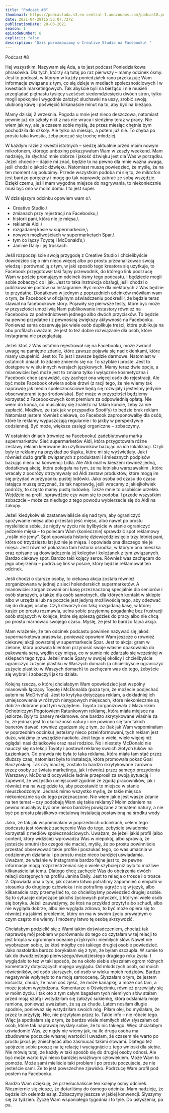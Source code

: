 ```yaml
---
title: "Podcast #8"
thumbnail: https://podcastada.s3.eu-central-1.amazonaws.com/podcast8.png
date: 2021-04-29T15:55:07.727Z
publicationDate: 28-03-2021
season: 1
episodeNumber: 8
explicit: false
description: "Dziś porozmawiamy o Creative Studio na Facebooku! "
---
```

Podcast #8

Hej wszystkim. Nazywam się Ada, a to jest podcast Poniedziałkowa phrasówka. Dla tych, którzy są tutaj po raz pierwszy – mamy odcinek ósmy. Jest to podcast, w którym w każdy poniedziałek rano przekazuję Wam informacje związane z tym, co się dzieje w mediach społecznościowych i w kwestiach marketingowych. Tak abyście byli na bieżąco i nie musieli przeglądać piętnastu tysięcy sześćset siedemdziesięciu dwóch stron, tylko mogli spokojnie i wygodnie założyć słuchawki na uszy, zrobić swoją ulubioną kawę i poświęcić kilkanaście minut na to, aby być na bieżąco.

Mamy dzisiaj 2 września. Pogoda u mnie jest nieco deszczowa, natomiast pewnie już do szkoły nikt z nas nie wraca i siedzimy teraz w pracy. Nie wiem jak wy, ale ja czasem sobie myślę, że przez miesiąc chętnie bym pochodziła do szkoły. Ale tylko na miesiąc, a potem już nie. To chyba po prostu taka kwestia, żeby poczuć się trochę młodziej.

W każdym razie z kwestii istotnych – siedzę aktualnie przed moim nowym mikrofonem, którego unboxing pokazywałam Wam w zeszły weekend. Mam nadzieję, że słychać mnie dobrze i jakość dźwięku jest dla Was w porządku. Jeżeli chcecie – dajcie mi znać, będzie to na pewno dla mnie ważna uwaga, jeśli chodzi o jakość dźwięku. Natomiast muszę powiedzieć, że myślę, że na ten moment się polubimy. Przede wszystkim podoba mi się to, że mikrofon jest bardzo poręczny i mogę go tak naprawdę zabrać ze sobą wszędzie. Dzięki czemu, jeśli mam wygodne miejsce do nagrywania, to niekoniecznie musi być ono w moim domu. I to jest super.

W dzisiejszym odcinku opowiem wam o:\
- Creative Studio,\
- zmianach przy rejestracji na Facebooku,\
- historii pani, która nie je mięsa,\
- reklamie Aldi,\
- rozgadanej kasie w supermarkecie,\
- nowych możliwościach w supermarketach Spar,\
- tym co łączy Toyotę i McDonald’s,\
- Janinie Daily i jej troskach.

Jeśli rozpoczęliście swoją przygodę z Creative Studio i chcielibyście dowiedzieć się o nim nieco więcej albo po prostu przeanalizować swoją wiedzę i porównać ją z tym, w jaki sposób tego kreatora się użytkuje, to Facebook przygotował taki fajny przewodnik, do którego link podrzucę Wam w poście promującym odcinek ósmy tego podcastu. I będziecie mogli sobie zobaczyć co i jak. Jest to taka instrukcja obsługi, jeśli chodzi o publikowanie postów na Instagramie. Być może dla niektórych z Was będzie to przydatne. Dodatkowo w jednym z poprzednich odcinków mówiłam wam o tym, że Facebook w oficjalnym oświadczeniu podkreślił, że będzie teraz stawiał na facebookowe story. Pojawiły się pierwsze testy, które być może w przyszłości umożliwią Nam publikowanie instastory również na Facebooku za pośrednictwem jednego albo dwóch przycisków. To będzie na pewno przydatne i z pewnością zwiększy aktywność na Facebooku. Ponieważ sama obserwuję jak wiele osób duplikuje treści, które publikuje na obu profilach uważam, że jest to też dobre rozwiązanie dla osób, które Instagrama nie przeglądają.

Jeżeli ktoś z Was ostatnio rejestrował się na Facebooku, może zwrócił uwagę na pamiętne zdanie, które zawsze pojawia się nad okienkami, które mamy uzupełnić. Jest to: To jest i zawsze będzie darmowe. Natomiast w ostatnich dniach to zdanie zmieniło się na: To szybkie i proste. Jest to dostępne w wielu innych wersjach językowych. Mamy teraz dwie opcje, a mianowicie: być może jest to zmiana tylko i wyłącznie kosmetyczna i Facebook chce sprawdzić, czy zachęci ona więcej osób do rejestracji. Ale być może Facebook otwiera sobie drzwi (z racji tego, że nie wiemy tak naprawdę jak media społecznościowe będą się rozwijały i jesteśmy jedynie obserwatorami tego środowiska). Być może w przyszłości będziemy korzystać z Facebookowych kont premium za odpowiednią opłatą. Nie wiem do końca, co musiałoby się znaleźć na takim koncie, żeby za nie zapłacić. Możliwe, że (tak jak w przypadku Spotify) to będzie brak reklam Natomiast jestem również ciekawa, co Facebook zaproponowałby dla osób, które te reklamy wypuszczają regularnie i to jakby w perspektywie codziennej. Być może, większe zasięgi organiczne – zobaczymy.

W ostatnich dniach (również na Facebooku) zadebiutowała marka supermarketów. Sieć supermarketów Aldi, która przygotowała różne zestawy reklam kierowane do użytkowników bazując na ich lokalizacji. Czyli były to reklamy na przykład po śląsku, które mi się wyświetlały. Jak i również dużo grafik związanych z produktami i śmiesznych podpisów bazując nieco na konwencji Lidla. Ale Aldi miał w kieszeni również jedną, dodatkową akcję, która polegała na tym, że na lotnisku warszawskim , które wracały z podróży otrzymywały od Aldi zestaw produktów, które mogą im się przydać w przypadku pustej lodówki. Jako osoba od czasu do czasu latająca muszę przyznać, że tak naprawdę, jeśli wracamy z jakiejkolwiek podróży, to często mamy pustą lodówkę. Także mnie to osobiście urzekło. Wejdźcie na profil, sprawdźcie czy wam się to podoba. I przede wszystkim zobaczcie – może za niedługo z tego powodu wybierzecie się do Aldi na zakupy.

Jeżeli kiedykolwiek zastanawialiście się nad tym, aby ograniczyć spożywanie mięsa albo przestać jeść mięso, albo nawet po prostu myśleliście sobie, że nigdy w życiu nie bylibyście w stanie ograniczyć jedzenie mięsa – to polecam Wam (koniecznie) sprawdzić spot reklamowy „roślin nie jemy”. Spot opowiada historię dziewięćdziesięcio trzy letniej pani, która od trzydziestu lat już nie je mięsa. I opowiada ona dlaczego nie je mięsa. Jest również pokazana tam historia ośrodka, w którym ona mieszka oraz opisane są doświadczenia jej kolegów i koleżanek z tym związanych. Bardzo ciekawy spot. Bardzo taki kojący serce. Również was zachęcam do jego obejrzenia – podrzucę link w poście, który będzie reklamował ten odcinek.

Jeśli chodzi o starsze osoby, to ciekawa akcja została również zorganizowana w jednej z sieci holenderskich supermarketów. A mianowicie: zorganizowani oni kasę przeznaczoną specjalnie dla seniorów i osób starszych, a także dla osób samotnych, dla których kontakt w sklepie albo w urzędzie lub na poczcie jest jedyną możliwością tego, aby odezwać się do drugiej osoby. Czyli stworzyli oni taką rozgadaną kasę, w której kasjer po prostu rozmawia, ucina sobie przyjemną pogadankę bez frustracji osób stojących w kolejce, które się spieszą gdzieś do pracy albo nie chcą po prostu marnować swojego czasu. Myślę, że jest to bardzo fajna akcja.

Mam wrażenie, że ten odcinek podcastu powinien nazywać się jakoś: supermarketowa prasówka, ponieważ opowiem Wam jeszcze o również ciekawej akcji powstałej w supermarkecie Spar. Jest to akcja: gram w zielone, która pozwala klientom przynosić swoje własne opakowania do pakowania sera, wędlin czy mięsa, co w sumie nie zdarzało się wcześniej w sklepach tego typu. Jeżeli macie Spary w swojej okolicy i chcielibyście ograniczyć zużycie plastiku w Waszych domach (a chcielibyście ograniczyć zużycie plastiku w Waszych domach) to zachęcam was do tego, żebyście się wybrali i zobaczyli jak to działa.

Kolejną rzeczą, o której chciałabym Wam opowiedzieć jest wspólny mianownik łączący Toyotę i McDonalda (poza tym, że możecie podjechać autem na McDrive'a). Jest to krytyka dotycząca reklam, a dokładniej ich umiejscowienia w różnych nietypowych miejscach, które niekoniecznie są dobrze dobrane pod tym względem. Toyota zorganizowała z Mazurskim Ochotniczym Pogotowiem Ratunkowym reklamę, która miała miejsce na jeziorze. Były to banery reklamowe. one bardzo skrytykowane właśnie za to, że jednak jest to okoliczność natury i nie powinno się tam takich banerów dawać. również zgadzam się z tym, że (tak jak Wam wspominałam w poprzednim odcinku) jesteśmy nieco przeinformowani, tych reklam jest dużo, widzimy je wszędzie naokoło. Jest tego o wiele, wiele więcej niż oglądali nasi dziadkowie oraz nasi rodzice. No i niestety McDonald nie nauczył się na lekcji Toyoty i postawił reklamę swoich złotych łuków na Łazienkach. Co prawda nie była to taka reklama, która miała tam stać przez dłuższy czas, natomiast była to instalacja, która promowała pokaz Gosi Baczyńskiej. Tak czy inaczej, zostało to bardzo skrytykowane zarówno przez osoby ze świata marketingu, jak i również przez samego prezydenta Warszawy. McDonald oczywiście ładnie przeprosił za swoją sytuację i zapewnił, że wszystko umiejscowił zgodnie ze zgodą pracowników, jak i również ma na względzie to, aby pozostawić to miejsce w stanie nieuszkodzonym. Jednak mimo wszystko myślę, że takie miejsca niekoniecznie są do tego przeznaczone. Nie wiem jakie jest wasze zdanie na ten temat – czy podobają Wam się takie reklamy? Moim zdaniem na pewno musiałyby być one nieco bardziej powiązane z tematem natury, a nie być po prostu plastikowo-metalową instalacją postawioną na środku wody

Jako, że tak jak wspominałam w poprzednich odcinkach, celem tego podcastu jest również zachęcenie Was do tego, żebyście świadomie korzystali z mediów społecznościowych. Uważam, że jeżeli jakiś profil (albo content, który widzicie) wprowadza Was w niepokój, albo sprawia, że jesteście smutni (bo czegoś nie macie), myślę, że po prostu powinniście przestać obserwować takie profile i poszukać tego, co was umacnia w codziennym działaniu i po prostu może nieco bardziej uświadamia. Uważam, że właśnie w Instagramie bardzo fajne jest to, że pewne informacje mogą rozprzestrzeniać się o wiele szybciej niż było to możliwe kilkanaście lat temu. Dlatego chcę zachęcić Was do obejrzenia dwóch relacji dostępnych na profilu Janina Daily. Jest to relacja o trosce i o trosce 2. Opowiada ona o tym, jak czasem łatwo potrafimy zapomnieć o empatii w stosunku do drugiego człowieka i nie potrafimy ugryźć się w język, albo kilkanaście razy przemyśleć to, co chcielibyśmy powiedzieć drugiej osobie. Są to sytuacje dotyczące jakichś życiowych potyczek, z którymi wiele osób się boryka. Jeżeli zauważymy, że ktoś na przykład przytył albo schudł, albo nie wygląda dobrze, albo nie wygląda zdrowo, to być może opiera się to również na jakimś problemie, który on ma w swoim życiu prywatnym o czym często nie wiemy. I możemy łatwo tę osobę skrzywdzić.

Chciałabym podzielić się z Wami takim doświadczeniem, chociaż tak naprawdę mój problem w porównaniu do tego co czytałam w tej relacji to jest kropla w ogromnym oceanie przykrych i niemiłych słów. Nawet nie wyobrażam sobie, że ktoś mógłby coś takiego drugiej osobie powiedzieć. Jako nastolatka bardzo borykałam się z tym, że byłam szczupła. W sumie to tak do dwudziestego pierwszego/dwudziestego drugiego roku życia. I wyglądało to też w taki sposób, że na około siebie słyszałam ogrom różnych komentarzy dotyczących mojego wyglądu. Od młodszych osób, od moich rówieśników, od osób starszych, od osób w wieku moich rodziców. Bardzo negatywnie wpłynęło to na moją samoocenę. Słyszałam o tym, że jestem koścista, chuda, że mam coś zjeść, że może kanapkę, a może coś tam, a może jestem wygłodzona. Komentarze o Oświęcimiu, również przewijały się w moim życiu. I tak oto z tym całym bagażem tych niemiłych słów stałam przed moją szafą i wstydziłam się założyć sukienkę, która odsłaniała moje ramiona, ponieważ uważałam, że są za chude. Latem nosiłam długie spodnie, ponieważ się wstydziłam swoich nóg. Piłam olej, bo myślałam, że przez to przytyję. Nie, nie przytyłam przez to. Takie info – nie róbcie tego. Więc ja spotkałam się z tym, że bardzo wiele niemiłych słów słyszałam od osób, które tak naprawdę myślały sobie, że to nic takiego. Więc chciałabym uświadomić Was, że nigdy nie wiemy jak, na ile druga osoba ma zbudowane poczucie własnej wartości i uważam, że czasem nie warto po prostu jakoś jej zniechęcać albo zasmucać takimi słowami. Dlatego też spójrzcie sobie proszę na tę relację i wyciągnijcie z tego wnioski dla siebie. Nie mówię tutaj, że każdy w taki sposób się do drugiej osoby odnosi. Ale być może warto być nieco bardziej wrażliwym człowiekiem. Może Wam to pomoże. Może sami mieliście taki problem i po prostu poczujecie, że nie jesteście sami. Że to jest powszechne zjawisko. Podrzucę Wam profil pod postem na Facebooku.

Bardzo Wam dziękuję, że przesłuchaliście ten kolejny ósmy odcinek. Niezmiernie się cieszę, że dotarliśmy do ósmego odcinka. Mam nadzieję, że będzie ich osiemdziesiąt. Zobaczymy jeszcze w jakiej konwencji. Słyszymy się za tydzień. Życzę Wam wspaniałego tygodnia i to tyle. Do usłyszenia, pa pa.